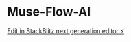 # Muse-Flow-AI

[Edit in StackBlitz next generation editor ⚡️](https://stackblitz.com/~/github.com/jjgordon89/Muse-Flow-AI)